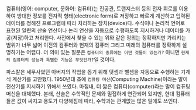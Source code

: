 컴퓨터(영어: computer, 문화어: 컴퓨터)는 진공관, 트랜지스터 등의 전자 회로를 이용하여 방대한 정보를 전자적 형태(electronic form)로 저장하고 빠르게 계산하고 입력된 데이터를 정해진 프로그램에 따라 처리하는 장치(device)다. 수식이나 논리적 언어로 표현된 일련의 산술 연산이나 논리 연산을 자동으로 수행하도록 지시하거나 데이터를 가공(저장)하고 처리한다. 사전에서 찾을 수 있는 위와 같은 정의는 정확하지만 가리키는 범위가 너무 넓어 이전의 컴퓨터와 현재의 컴퓨터 그리고 미래의 컴퓨터를 정확하게 설명하기는 어렵다. 더 의미 있는 질문은 `컴퓨터의 종류에는 어떤 것들이 있는가?` 아니면 `현재의 컴퓨터의 성능과 특별한 기능은 무엇인가?`일 것이다.

파스칼은 세무사였던 아버지의 작업을 돕기 위해 덧셈과 뺄셈을 자동으로 수행하는 기계식 계산기를 고안했다. 1950년대 초에 `컴퓨팅 머신`(Computing Machine)이라는 말이 전산기를 지시하기 위해서 쓰였다. 마침내, 더 짧은 컴퓨터(computer)라는 말이 컴퓨팅 머신을 대체했다. 본래, 산술은 수학적인 문제와 밀접하게 연관되어 있지만, 현대 컴퓨터들은 값이 싸지고 용도가 다양해짐에 따라, 수학과는 관계없는 많은 일에도 쓰인다.
